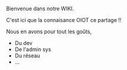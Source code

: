 <!-- TITLE: Bienvenue -->


Bienvenue dans notre WIKI. 

C'est ici que la connaisance OIOT ce partage !!

Nous en avons pour tout les goûts,

* Du dev 
* De l'admin sys
* Du réseau
* ...

